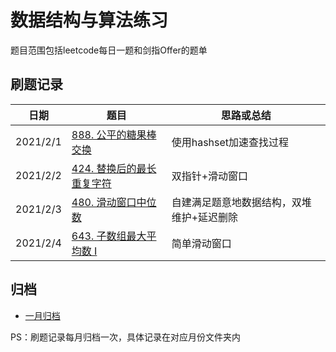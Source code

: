 # 数据结构与算法练习

题目范围包括leetcode每日一题和剑指Offer的题单

## 刷题记录

| 日期     | 题目                                                         | 思路或总结                                |
| -------- | ------------------------------------------------------------ | ----------------------------------------- |
| 2021/2/1 | [888. 公平的糖果棒交换](https://leetcode-cn.com/problems/fair-candy-swap/) | 使用hashset加速查找过程                   |
| 2021/2/2 | [424. 替换后的最长重复字符](https://leetcode-cn.com/problems/longest-repeating-character-replacement/) | 双指针+滑动窗口                           |
| 2021/2/3 | [480. 滑动窗口中位数](https://leetcode-cn.com/problems/sliding-window-median/) | 自建满足题意地数据结构，双堆维护+延迟删除 |
| 2021/2/4 | [643. 子数组最大平均数 I](https://leetcode-cn.com/problems/maximum-average-subarray-i/) | 简单滑动窗口                              |

## 归档

- [一月归档](https://github.com/HeMu0710/algorithm-2021/tree/master/src/leetcode/january)

PS：刷题记录每月归档一次，具体记录在对应月份文件夹内